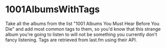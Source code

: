 # 1001AlbumsWithTags

Take all the albums from the list "1001 Albums You Must Hear Before You Die" and add most common tags to them, so you'd know that this strange album you're going to listen to will not be something you currently don't fancy listening.
Tags are retrieved from last.fm using their API.
